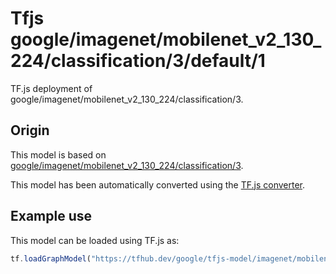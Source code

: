 # Tfjs google/imagenet/mobilenet_v2_130_224/classification/3/default/1
TF.js deployment of google/imagenet/mobilenet_v2_130_224/classification/3.

<!-- parent-model: google/imagenet/mobilenet_v2_130_224/classification/3 -->

## Origin

This model is based on [google/imagenet/mobilenet_v2_130_224/classification/3](https://tfhub.dev/google/imagenet/mobilenet_v2_130_224/classification/3).

This model has been automatically converted using the [TF.js converter](https://github.com/tensorflow/tfjs/tree/master/tfjs-converter).

## Example use
This model can be loaded using TF.js as:

```javascript
tf.loadGraphModel("https://tfhub.dev/google/tfjs-model/imagenet/mobilenet_v2_130_224/classification/3/default/1", { fromTFHub: true })
```
